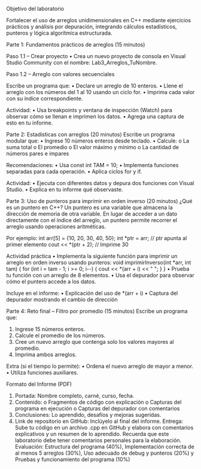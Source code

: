 Objetivo del laboratorio

Fortalecer el uso de arreglos unidimensionales en C++ mediante ejercicios prácticos y análisis por depuración, integrando cálculos estadísticos, punteros y lógica algorítmica estructurada.

Parte 1: Fundamentos prácticos de arreglos (15 minutos)

Paso 1.1 – Crear proyecto
• Crea un nuevo proyecto de consola en Visual Studio Community con el nombre: Lab3_Arreglos_TuNombre.

Paso 1.2 – Arreglo con valores secuenciales 

Escribe un programa que:
• Declare un arreglo de 10 enteros.
• Llene el arreglo con los números del 1 al 10 usando un ciclo for.
• Imprima cada valor con su índice correspondiente.

Actividad:
• Usa breakpoints y ventana de inspección (Watch) para observar cómo se llenan e imprimen los datos.
• Agrega una captura de esto en tu informe.

Parte 2: Estadísticas con arreglos (20 minutos)
Escribe un programa modular que:
• Ingrese 10 números enteros desde teclado.
• Calcule:
o La suma total
  o El promedio
  o El valor máximo y mínimo
  o La cantidad de números pares e impares

Recomendaciones:
• Usa const int TAM = 10;
• Implementa funciones separadas para cada operación.
• Aplica ciclos for y if.

Actividad:
• Ejecuta con diferentes datos y depura dos funciones con Visual Studio.
• Explica en tu informe qué observaste.

Parte 3: Uso de punteros para imprimir en orden inverso (20 minutos)
¿Qué es un puntero en C++?
Un puntero es una variable que almacena la dirección de memoria de otra variable. En
lugar de acceder a un dato directamente con el índice del arreglo, un puntero permite
recorrer el arreglo usando operaciones aritméticas.

Por ejemplo:
int arr[5] = {10, 20, 30, 40, 50};
int *ptr = arr; // ptr apunta al primer elemento
cout << *(ptr + 2); // Imprime 30

Actividad práctica
• Implementa la siguiente función para imprimir un arreglo en orden inverso usando punteros:
void imprimirInverso(int *arr, int tam) {
  for (int i = tam - 1; i >= 0; i--) {
    cout << *(arr + i) << " ";
    }
  }
• Prueba tu función con un arreglo de 8 elementos.
• Usa el depurador para observar cómo el puntero accede a los datos.

Incluye en el informe:
• Explicación del uso de *(arr + i)
• Captura del depurador mostrando el cambio de dirección

Parte 4: Reto final – Filtro por promedio (15 minutos)
Escribe un programa que:
1. Ingrese 15 números enteros.
2. Calcule el promedio de los números.
3. Cree un nuevo arreglo que contenga solo los valores mayores al promedio.
4. Imprima ambos arreglos.

Extra (si el tiempo lo permite):
• Ordena el nuevo arreglo de mayor a menor.
• Utiliza funciones auxiliares.

Formato del Informe (PDF)
1. Portada: Nombre completo, carné, curso, fecha.
2. Contenido:
o Fragmentos de código con explicación
o Capturas del programa en ejecución
o Capturas del depurador con comentarios
3. Conclusiones: Lo aprendido, desafíos y mejoras sugeridas.
4. Link de repositorio en GitHub:
Inclúyelo al final del informe.
Entrega:
Sube tu código en un archivo .cpp en GitHub y elabora con comentarios explicativos y un resumen de lo aprendido. Recuerda que este laboratorio debe tener comentarios personales para la elaboración.
Evaluación: Estructura del programa (40%), Implementación correcta de al menos 5 arreglos (30%), Uso adecuado de debug y punteros (20%) y Pruebas y funcionamiento del programa (10%)
